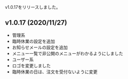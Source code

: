 v1.0.17をリリースしました。

## v1.0.17 (2020/11/27)

- 管理系
 - 臨時休業の設定を追加
 - お知らせメールの設定を追加
 - メニュー一覧で非公開のメニューがわかるようにしました
- ユーザー系
 - ロゴを変更しました
 - 臨時休業の日は、注文を受付ないように変更
 